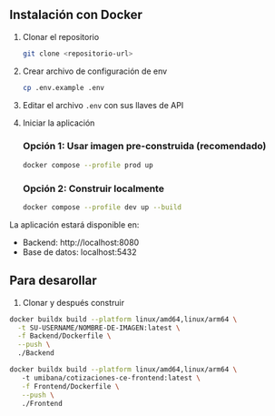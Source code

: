 ## Instalación con Docker

1. Clonar el repositorio
   ```bash
   git clone <repositorio-url>
   ```

2. Crear archivo de configuración de env
   ```bash
   cp .env.example .env
   ```

3. Editar el archivo `.env` con sus llaves de API

4. Iniciar la aplicación

   ### Opción 1: Usar imagen pre-construida (recomendado)
   ```bash
   docker compose --profile prod up
   ```

   ### Opción 2: Construir localmente
   ```bash
   docker compose --profile dev up --build
   ```

La aplicación estará disponible en:
- Backend: http://localhost:8080
- Base de datos: localhost:5432


## Para desarollar

1. Clonar y después construir
```bash
docker buildx build --platform linux/amd64,linux/arm64 \
  -t SU-USERNAME/NOMBRE-DE-IMAGEN:latest \
  -f Backend/Dockerfile \
  --push \
  ./Backend
  ```

```bash
docker buildx build --platform linux/amd64,linux/arm64 \                               
   -t umibana/cotizaciones-ce-frontend:latest \
   -f Frontend/Dockerfile \
   --push \
   ./Frontend
```                                  

